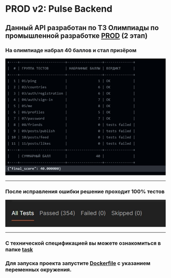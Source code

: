 # PROD v2: Pulse Backend

## Данный API разработан по ТЗ Олимпиады по промышленной разработке [PROD](https://prodcontest.ru/) (2 этап)

### На олимпиаде набрал 40 баллов и стал призёром
![результат](/docs/res.png)

---

### После исправления ошибки решение проходит 100% тестов
![результат после исправления](/docs/res-after-fix.jpg)

---

### С технической спецификацией вы можете ознакомиться в папке [task](/task)

### Для запуска проекта запустите [Dockerfile](/solution/Dockerfile) c указанием переменных окружения.
